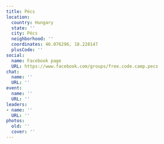 ```yaml
---
title: Pécs
location:
  country: Hungary
  state: ''
  city: Pécs
  neighborhood: ''
  coordinates: 46.076296, 18.228147
  plusCode: ''
social:
  name: Facebook page
  URL: https://www.facebook.com/groups/free.code.camp.pecs
chat:
  name: ''
  URL: ''
event:
  name: ''
  URL: ''
leaders:
- name: ''
  URL: ''
photos:
  old: ''
  cover: ''
---
```

